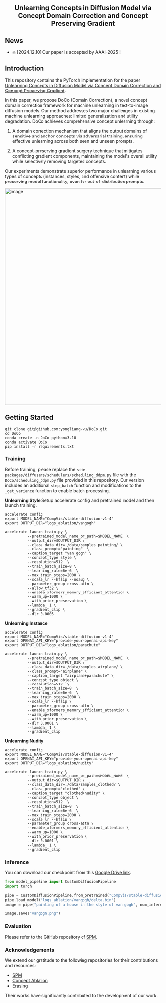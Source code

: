 <h2 align="center">Unlearning Concepts in Diffusion Model via Concept Domain Correction and Concept Preserving Gradient</h2>

## News

* :fire: [2024.12.10] Our paper is accepted by AAAI-2025 !

## Introduction
This repository contains the PyTorch implementation for the paper [Unlearning Concepts in Diffusion Model via Concept Domain Correction and Concept Preserving Gradient](https://arxiv.org/abs/2405.15304).

In this paper, we propose DoCo (Domain Correction), a novel concept domain correction framework for machine unlearning in text-to-image diffusion models. Our method addresses two major challenges in existing machine unlearning approaches: limited generalization and utility degradation. DoCo achieves comprehensive concept unlearning through:

1. A domain correction mechanism that aligns the output domains of sensitive and anchor concepts via adversarial training, ensuring effective unlearning across both seen and unseen prompts.

2. A concept-preserving gradient surgery technique that mitigates conflicting gradient components, maintaining the model's overall utility while selectively removing targeted concepts.

Our experiments demonstrate superior performance in unlearning various types of concepts (instances, styles, and offensive content) while preserving model functionality, even for out-of-distribution prompts.

<img width="700" alt="image" src="https://github.com/user-attachments/assets/3b3fd95c-7b2d-4843-bf5b-4d8fe6498718">

## Getting Started
```
git clone git@github.com:yongliang-wu/DoCo.git
cd DoCo
conda create -n DoCo python=3.10
conda activate DoCo
pip install -r requirements.txt
```

### Training
Before training, please replace the `site-packages/diffusers/schedulers/scheduling_ddpm.py` file with the `DoCo/scheduling_ddpm.py` file provided in this repository. Our version includes an additional `step_batch` function and modifications to the `_get_variance` function to enable batch processing.

**Unlearning Style**
Setup accelerate config and pretrained model and then launch training. 

```
accelerate config
export MODEL_NAME="CompVis/stable-diffusion-v1-4"
export OUTPUT_DIR="logs_ablation/vangogh"

accelerate launch train.py \
          --pretrained_model_name_or_path=$MODEL_NAME  \
          --output_dir=$OUTPUT_DIR \
          --class_data_dir=./data/samples_painting/ \
          --class_prompt="painting"  \
          --caption_target "van gogh" \
          --concept_type style \
          --resolution=512  \
          --train_batch_size=8 \
          --learning_rate=6e-6  \
          --max_train_steps=2000 \
          --scale_lr --hflip --noaug \
          --parameter_group cross-attn \
          --allow_tf32 \
          --enable_xformers_memory_efficient_attention \
          --warm_up=1000 \
          --with_prior_preservation \
          --lambda_ 1 \
          --gradient_clip \
          --dlr 0.0005
```


**Unlearning Instance**
```
accelerate config
export MODEL_NAME="CompVis/stable-diffusion-v1-4"
export OPENAI_API_KEY="provide-your-openai-api-key"
export OUTPUT_DIR="logs_ablation/parachute"

accelerate launch train.py \
          --pretrained_model_name_or_path=$MODEL_NAME  \
          --output_dir=$OUTPUT_DIR \
          --class_data_dir=./data/samples_airplane/ \
          --class_prompt="airplane" \
          --caption_target "airplane+parachute" \
          --concept_type object \
          --resolution=512  \
          --train_batch_size=8  \
          --learning_rate=6e-6  \
          --max_train_steps=2000 \
          --scale_lr --hflip \
          --parameter_group cross-attn \
          --enable_xformers_memory_efficient_attention \
          --warm_up=1000 \
          --with_prior_preservation \
          --dlr 0.0001 \
          --lambda_ 1 \
          --gradient_clip
```


**Unlearning Nudity**
```
accelerate config
export MODEL_NAME="CompVis/stable-diffusion-v1-4"
export OPENAI_API_KEY="provide-your-openai-api-key"
export OUTPUT_DIR="logs_ablation/nudity"

accelerate launch train.py \
          --pretrained_model_name_or_path=$MODEL_NAME  \
          --output_dir=$OUTPUT_DIR \
          --class_data_dir=./data/samples_clothed/ \
          --class_prompt="clothed" \
          --caption_target "clothed+nudity" \
          --concept_type object \
          --resolution=512  \
          --train_batch_size=8  \
          --learning_rate=6e-6  \
          --max_train_steps=2000 \
          --scale_lr --hflip \
          --parameter_group cross-attn \
          --enable_xformers_memory_efficient_attention \
          --warm_up=1000 \
          --with_prior_preservation \
          --dlr 0.0001 \
          --lambda_ 1 \
          --gradient_clip
```

### Inference
You can download our checkpoint from this [Google Drive link](https://drive.google.com/drive/folders/1xPe4BDUa2Rn8jQ90-Onr4kq6Mr4Oip7f?usp=sharing).

```python
from model_pipeline import CustomDiffusionPipeline
import torch

pipe = CustomDiffusionPipeline.from_pretrained("CompVis/stable-diffusion-v1-4", torch_dtype=torch.float16).to("cuda")
pipe.load_model('logs_ablation/vangogh/delta.bin')
image = pipe("painting of a house in the style of van gogh", num_inference_steps=50, guidance_scale=6., eta=1.).images[0]

image.save("vangogh.png")
```

### Evaluation
Please refer to the GitHub repository of [SPM](https://github.com/Con6924/SPM).

### Acknowledgements
We extend our gratitude to the following repositories for their contributions and resources:

- [SPM](https://github.com/Con6924/SPM)
- [Concept Ablation](https://github.com/nupurkmr9/concept-ablation)
- [Erasing](https://github.com/rohitgandikota/erasing)

Their works have significantly contributed to the development of our work.

